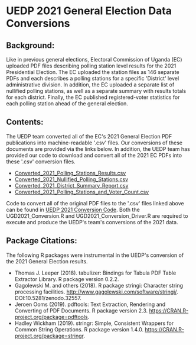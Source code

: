 # UEDP 2021 General Election Data Conversions
## Background:
Like in previous general elections, Electoral Commission of Uganda (EC) uploaded PDF files describing polling station level results for the 2021 Presidential Election. The EC uploaded the station files as 146 separate PDFs and each describes a polling stations for a specific 'District' level administrative division. In addition, the EC uploaded a separate list of nullified polling stations, as well as a separate summary with results totals for each district. Finally, the EC published registered-voter statistics for each polling station ahead of the general election.

## Contents:
The UEDP team converted all of the EC's 2021 General Election PDF publications into machine-readable '.csv' files. Our conversions of these documents are provided via the links below. In addition, the UEDP team has provided our code to download and convert all of the 2021 EC PDFs into these '.csv' conversion files.
* [Converted_2021_Polling_Stations_Results.csv](https://github.com/bt-IRI/UEDP/raw/master/Original%20File%20Conversions/2021%20File%20Conversions/Converted_2021_Results.7z)
* [Converted_2021_Nullified_Polling_Stations.csv](...)
* [Converted_2021_District_Summary_Report.csv](...)
* [Converted_2021_Polling_Stations_and_Voter_Count.csv](...)

Code to convert all of the original PDF files to the '.csv' files linked above can be found in [UEDP 2021 Conversion Code](...). Both the UGD2021_Conversion.R and UGD2021_Conversion_Driver.R are required to execute and produce the UEDP's team's conversions of the 2021 data.

## Package Citations:
The following R packages were instrumental in the UEDP's conversion of the 2021 General Election results.
* Thomas J. Leeper (2018). tabulizer: Bindings for Tabula PDF Table Extractor Library. R package version 0.2.2.
* Gagolewski M. and others (2018). R package stringi: Character string processing facilities. http://www.gagolewski.com/software/stringi/. DOI:10.5281/zenodo.32557.
* Jeroen Ooms (2019). pdftools: Text Extraction, Rendering and Converting of PDF Documents. R package version 2.3.
  https://CRAN.R-project.org/package=pdftools.
* Hadley Wickham (2019). stringr: Simple, Consistent Wrappers for Common String Operations. R package version 1.4.0. https://CRAN.R-project.org/package=stringr.

